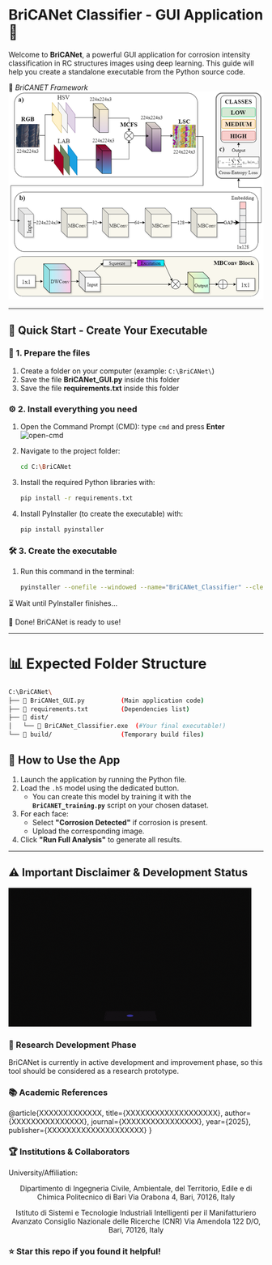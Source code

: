 # BriCANet Classifier - GUI Application 🧠

Welcome to **BriCANet**, a powerful GUI application for corrosion intensity classification in RC structures images using deep learning. 
This guide will help you create a standalone executable from the Python source code.

📸 *BriCANET Framework*  
![folder-structure](images/BriCANET_framework.png)  

---

## 🚀 Quick Start - Create Your Executable

### 📂 1. Prepare the files

1. Create a folder on your computer (example: `C:\BriCANet\`)  
2. Save the file **BriCANet_GUI.py** inside this folder  
3. Save the file **requirements.txt** inside this folder  


### ⚙️ 2. Install everything you need

1. Open the Command Prompt (CMD): type `cmd` and press **Enter**  
   ![open-cmd](images/open-cmd.gif)  

2. Navigate to the project folder:
   ```bash
   cd C:\BriCANet
   ```

3. Install the required Python libraries with: 
   ```bash
   pip install -r requirements.txt
   ```

4. Install PyInstaller (to create the executable) with:
   ```bash
   pip install pyinstaller
   ```


### 🛠️ 3. Create the executable 

1. Run this command in the terminal:
   ```bash
   pyinstaller --onefile --windowed --name="BriCANet_Classifier" --clean --noconsole --hidden-import=tensorflow --hidden-import=pil BriCANet_GUI.py
   ```

⏳ Wait until PyInstaller finishes…

🎉 Done! BriCANet is ready to use!

---

# 📊 Expected Folder Structure
   ```bash
C:\BriCANet\
├── 📄 BriCANet_GUI.py          (Main application code)
├── 📄 requirements.txt         (Dependencies list)
├── 📁 dist/
│   └── 🎯 BriCANet_Classifier.exe  (#Your final executable!)
└── 📁 build/                   (Temporary build files)
```

## 🚀 How to Use the App

1. Launch the application by running the Python file.  
2. Load the `.h5` model using the dedicated button.  
   - You can create this model by training it with the **`BriCANET_training.py`** script on your chosen dataset.  
3. For each face:  
   - Select **"Corrosion Detected"** if corrosion is present.  
   - Upload the corresponding image.  
4. Click **"Run Full Analysis"** to generate all results.   

---

## ⚠️ Important Disclaimer & Development Status
![folder-structure](images/Disclaimer.gif)

### 🔬 Research Development Phase
BriCANet is currently in active development and improvement phase, so this tool should be considered as a research prototype.

### 📚 Academic References
@article{XXXXXXXXXXXXX,
  title={XXXXXXXXXXXXXXXXXXX},
  author={XXXXXXXXXXXXXXX},
  journal={XXXXXXXXXXXXXXXX},
  year={2025},
  publisher={XXXXXXXXXXXXXXXXXXXX}
}

### 🏆 Institutions & Collaborators
University/Affiliation: 

<div align="center">
Dipartimento di Ingegneria Civile, Ambientale, del Territorio, Edile e di Chimica
Politecnico di Bari
Via Orabona 4, Bari, 70126, Italy

Istituto di Sistemi e Tecnologie Industriali Intelligenti per il Manifatturiero Avanzato
Consiglio Nazionale delle Ricerche (CNR)
Via Amendola 122 D/O, Bari, 70126, Italy

</div>

### ⭐ Star this repo if you found it helpful!
